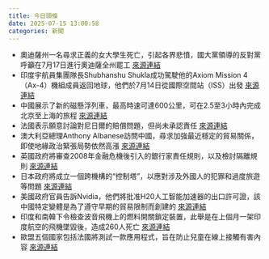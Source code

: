 ```yaml
---
title: 今日頭條
date: 2025-07-15 13:00:58
categories: 新聞            
---
```

- 奧迪薩州一名尋求正義的女大學生死亡，引起各界悲憤，國大黨領導的反對黨呼籲在7月17日進行奧迪薩全州罷工 [來源連結](https://www.thehindu.com/news/national/odisha/grief-outrage-pour-in-from-all-quarters-following-odisha-college-girls-death-congress-led-opposition-calls-for-odisha-bandh/article69813761.ece)
- 印度宇航員集團隊長Shubhanshu Shukla成功駕駛他的Axiom Mission 4（Ax-4）機組成員返回地球，他們於7月14日從國際空間站（ISS）出發 [來源連結](https://www.thehindu.com/sci-tech/axiom-mission-4-landing-shubhanshu-shukla-spacex-dragon-spaceship-splashdown-july-15-2025/article69813475.ece)
- 中國展示了新的磁懸浮列車，最高時速可達600公里，可在2.5至3小時內完成北京至上海的旅程 [來源連結](https://asiatimes.com/2025/07/china-accelerates-its-maglev-train-to-catch-up-with-japan/)
- 法國表示願意討論對尼日爾的賠償問題，但尚未承認責任 [來源連結](https://www.theguardian.com/world/2025/jul/15/france-willingness-discuss-reparations-niger)
- 澳大利亞總理Anthony Albanese訪問中國，尋求加強最近穩定的貿易關係，即使地緣政治緊張局勢依然高漲 [來源連結](https://asiatimes.com/2025/07/albanese-xi-australia-china/)
- 英國政府將審查2008年金融危機後引入的銀行家責任規則，以及檢討隔離規則 [來源連結](https://www.theguardian.com/business/2025/jul/15/rachel-reeves-unveils-city-reforms-cutting-red-tape-fuelling-uk-growth)
- 日本政府將成立一個跨機構的“控制塔”，以應對涉及外國人的犯罪和過度旅遊等問題 [來源連結](https://www.japantimes.co.jp/news/2025/07/15/japan/politics/foreigner-concerns-administrative-body/)
- 美國政府官員告訴Nvidia，他們將批准H20人工智能加速器的出口許可證，該中國特定變體是為了遵守早期的貿易限制而創建的 [來源連結](https://www.japantimes.co.jp/business/2025/07/15/tech/nvidia-h20-ai-chip-china-us/)
- 印度和南韓下令檢查波音飛機上的燃料開關鎖定裝置，此舉是在上個月一架印度航空的飛機墜毀後，造成260人死亡 [來源連結](https://www.japantimes.co.jp/business/2025/07/15/airlines-boeing-fuel-switches-air-india/)
- 歐盟五個國家包括法國將測試一款應用程式，旨在防止兒童在線上接觸有害內容 [來源連結](https://www.japantimes.co.jp/news/2025/07/15/world/society/eu-age-app-children-online/)



